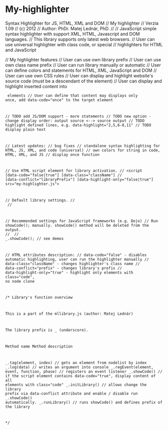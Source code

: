 My-highlighter
==============

Syntax Highlighter for JS, HTML, XML and DOM
// My highlighter
// Verzia 1.09
// (c) 2012
// Author: PhDr. Matej Lednár, PhD.
// 
// JavaScript simple syntax highlighter with support XML, HTML, Javascript and DOM languages.
// This library supports only latest web browsers. 
// User can use universal highlighter with class code, or special 
// highlighters for HTML and JavaScript
 
// My highlighter features
// User can use own library prefix
// User can use own class name prefix
// User can run library manually or automatic
// User can define colors and statements for HTML, XML, JavaScript and DOM
// User can use own CSS rules
// User can display and highlight website's source code (must be a descendant of the <body> element)
// User can display and highlight inserted content into <pre><code> elements
// User can define that content may displays only once, add data-code="once" to the target element

// TODO add JS/DOM support - more statements
// TODO new option - change display order: output source <--> source output
// TODO highlight defined lines, e.g. data-highlight="2,5,6-8,11"
// TODO display plain text

// Latest updates:
// bug fixes
// standalone syntax highlighting for HTML, JS, XML, and code (universal)
// own colors for string in code, HTML, XML, and JS
// display once function

// Use HTML script element for library activation.
// <script [data-code="false|true"] [data-class="className"] 
// [data-conflict="libraryPrefix"] [data-highlight-only="false|true"] src="my-highlighter.js"></script>

// Default library settings.
// <link rel="StyleSheet" type="text/css" href="default.css"/>
// <script src="my-highlighter.js"></script>

// Recommended settings for JavaScript frameworks (e.g. Dojo)
// Run showCode(); manually. showCode() method will be deleted from the output.
// <script src="my-highlighter.js" data-code="false"></script>
// _.showCode(); // see demos


// HTML attributes description:
// data-code="false"          - disables automatic highlighting, user can run the highlighter manually
// data-class="className"     - changes highlighter's class name
// data-conflict="prefix"     - changes library's prefix
// data-highlight-only="true" - highlight only elements with class="code", no node clone

/* Library's function overview
  
   This is a part of the mllibrary.js (author: Matej Lednár)
   
   The library prefix is _ (underscore).

   Method name  			Method description

 _.tag(element, index)		  // gets an element from nodelist by index
 _.log(data)				        // writes an argument into console
 _.regEvent(element, event, 
   function, phase)         // registers an event listener
 _.showCode()               // if the script element contains data-code="true", display content of all elements with class="code" 
 _.initLibrary()  			    // allows change the library prefix via data-conflict attribute and enable / disable run _.showCode() automatically.
 _.runLibrary()             // runs showCode() and defines prefix of the library

 */

